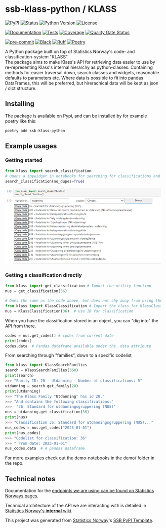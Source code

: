 # ssb-klass-python / KLASS
[![PyPI](https://img.shields.io/pypi/v/ssb-klass-python-new-template.svg)][pypi status]
[![Status](https://img.shields.io/pypi/status/ssb-klass-python-new-template.svg)][pypi status]
[![Python Version](https://img.shields.io/pypi/pyversions/ssb-klass-python-new-template)][pypi status]
[![License](https://img.shields.io/pypi/l/ssb-klass-python-new-template)][license]

[![Documentation](https://github.com/statisticsnorway/ssb-klass-python-new-template/actions/workflows/docs.yml/badge.svg)][documentation]
[![Tests](https://github.com/statisticsnorway/ssb-klass-python-new-template/actions/workflows/tests.yml/badge.svg)][tests]
[![Coverage](https://sonarcloud.io/api/project_badges/measure?project=statisticsnorway_ssb-klass-python-new-template&metric=coverage)][sonarcov]
[![Quality Gate Status](https://sonarcloud.io/api/project_badges/measure?project=statisticsnorway_ssb-klass-python-new-template&metric=alert_status)][sonarquality]

[![pre-commit](https://img.shields.io/badge/pre--commit-enabled-brightgreen?logo=pre-commit&logoColor=white)][pre-commit]
[![Black](https://img.shields.io/badge/code%20style-black-000000.svg)][black]
[![Ruff](https://img.shields.io/endpoint?url=https://raw.githubusercontent.com/astral-sh/ruff/main/assets/badge/v2.json)](https://github.com/astral-sh/ruff)
[![Poetry](https://img.shields.io/endpoint?url=https://python-poetry.org/badge/v0.json)][poetry]

[pypi status]: https://pypi.org/project/ssb-klass-python-new-template/
[documentation]: https://statisticsnorway.github.io/ssb-klass-python-new-template
[tests]: https://github.com/statisticsnorway/ssb-klass-python-new-template/actions?workflow=Tests

[sonarcov]: https://sonarcloud.io/summary/overall?id=statisticsnorway_ssb-klass-python-new-template
[sonarquality]: https://sonarcloud.io/summary/overall?id=statisticsnorway_ssb-klass-python-new-template
[pre-commit]: https://github.com/pre-commit/pre-commit
[black]: https://github.com/psf/black
[poetry]: https://python-poetry.org/
A Python package built on top of Statistics Norway's code- and classification-system "KLASS". \
The package aims to make Klass's API for retrieving data easier to use by re-representing Klass's internal hierarchy as python-classes. Containing methods for easier traversal down, search classes and widgets, reasonable defaults to parameters etc.
Where data is possible to fit into pandas DataFrames, this will be preferred, but hirerachical data will be kept as json / dict structure.


## Installing
The package is available on Pypi, and can be installed by for example poetry like this:
```bash
poetry add ssb-klass-python
```


## Example usages


### Getting started
```python
from klass import search_classification
# Opens a ipywidget in notebooks for searching for classifications and copying code, to get started
search_classification(no_dupes=True)
```
![The GUI available through the search_classification function](GUI.png)



### Getting a classification directly
```python
from klass import get_classification # Import the utility-function
nus = get_classification(36)
```

```python
# Does the same as the code above, but does not shy away from using the class directly
from klass import KlassClassification # Import the class for KlassClassifications
nus = KlassClassification(36)  # Use ID for classification
```

When you have the classification stored in an object, you can "dig into" the API from there.
```python
codes = nus.get_codes() # codes from current date
print(codes)
codes.data  # Pandas dataframe available under the .data attribute
```


From searching through "families", down to a specific codelist
```python
from klass import KlassSearchFamilies
search = KlassSearchFamilies(360)
print(search)
>>> "Family ID: 20 - Utdanning - Number of classifications: 5"
utdanning = search.get_family(20)
print(utdanning)
>>> "The Klass Family "Utdanning" has id 20."
>>> "And contains the following classifications:"
>>>  "36: Standard for utdanningsgruppering (NUS)"
nus = utdanning.get_classification(36)
print(nus)
>>> "Classification 36: Standard for utdanningsgruppering (NUS)..."
nus_codes = nus.get_codes("2023-01-01")
print(nus_codes)
>>> "Codelist for classification: 36"
>>> " From date: 2023-01-01"
nus_codes.data  # A pandas dataframe
```


For more examples check out the demo-notebooks in the demo/ folder in the repo.



## Technical notes
Documentation for the [endpoints we are using can be found on Statistics Norways pages.](https://data.ssb.no/api/klass/v1/api-guide.html)

Technical architecture of the API we are interacting with is detailed in [Statistics Norway's **internal** wiki](https://wiki.ssb.no/display/KP/Teknisk+arkitektur#Tekniskarkitektur-GSIM).

This project was generated from [Statistics Norway]'s [SSB PyPI Template].

[statistics norway]: https://www.ssb.no/en
[pypi]: https://pypi.org/
[ssb pypi template]: https://github.com/statisticsnorway/ssb-pypitemplate
[file an issue]: https://github.com/statisticsnorway/ssb-klass-python-new-template/issues
[pip]: https://pip.pypa.io/

<!-- github-only -->

[license]: https://github.com/statisticsnorway/ssb-klass-python-new-template/blob/main/LICENSE
[contributor guide]: https://github.com/statisticsnorway/ssb-klass-python-new-template/blob/main/CONTRIBUTING.md
[reference guide]: https://statisticsnorway.github.io/ssb-klass-python-new-template/reference.html

